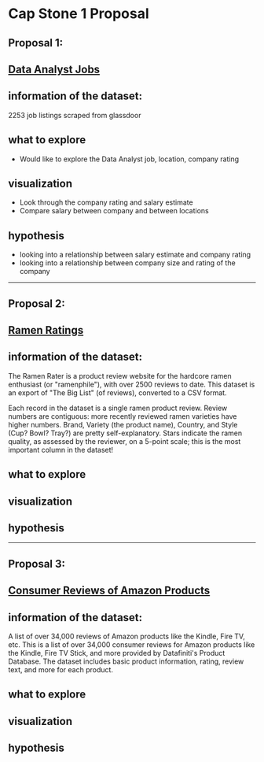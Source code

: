 # Cap Stone 1 Proposal 



##  Proposal 1: 

##  [Data Analyst Jobs](https://www.kaggle.com/andrewmvd/data-analyst-jobs?select=DataAnalyst.csv)

## information of the dataset: 

2253 job listings scraped from glassdoor

## what to explore  

- Would like to explore the Data Analyst job, location, company rating

## visualization 

* Look through the company rating and salary estimate
* Compare salary between company and between locations 

## hypothesis 

* looking into a relationship between salary estimate and company rating 
* looking into a relationship between company size and rating of the company


-------

##   Proposal 2: 

##  [Ramen Ratings](https://www.kaggle.com/residentmario/ramen-ratings)

## information of the dataset: 

The Ramen Rater is a product review website for the hardcore ramen enthusiast (or "ramenphile"), with over 2500 reviews to date. This dataset is an export of "The Big List" (of reviews), converted to a CSV format.

Each record in the dataset is a single ramen product review. Review numbers are contiguous: more recently reviewed ramen varieties have higher numbers. Brand, Variety (the product name), Country, and Style (Cup? Bowl? Tray?) are pretty self-explanatory. Stars indicate the ramen quality, as assessed by the reviewer, on a 5-point scale; this is the most important column in the dataset!


## what to explore  

## visualization 

## hypothesis 

-------


##  Proposal 3: 

##  [Consumer Reviews of Amazon Products](https://www.kaggle.com/datafiniti/consumer-reviews-of-amazon-products?select=Datafiniti_Amazon_Consumer_Reviews_of_Amazon_Products_May19.csv)

## information of the dataset: 

A list of over 34,000 reviews of Amazon products like the Kindle, Fire TV, etc.
This is a list of over 34,000 consumer reviews for Amazon products like the Kindle, Fire TV Stick, and more provided by Datafiniti's Product Database. The dataset includes basic product information, rating, review text, and more for each product. 

## what to explore  

## visualization 

## hypothesis 


